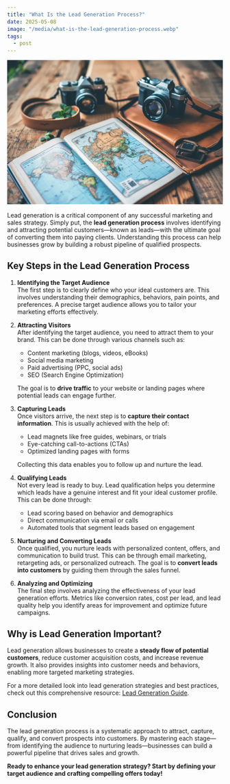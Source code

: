 ```yaml
---
title: "What Is the Lead Generation Process?"
date: 2025-05-08
image: "/media/what-is-the-lead-generation-process.webp"
tags:
  - post
---
```


![What Is the Lead Generation Process?](/media/what-is-the-lead-generation-process.webp)

Lead generation is a critical component of any successful marketing and sales strategy. Simply put, the **lead generation process** involves identifying and attracting potential customers—known as leads—with the ultimate goal of converting them into paying clients. Understanding this process can help businesses grow by building a robust pipeline of qualified prospects.

## Key Steps in the Lead Generation Process

1. **Identifying the Target Audience**  
   The first step is to clearly define who your ideal customers are. This involves understanding their demographics, behaviors, pain points, and preferences. A precise target audience allows you to tailor your marketing efforts effectively.

2. **Attracting Visitors**  
   After identifying the target audience, you need to attract them to your brand. This can be done through various channels such as:  
   - Content marketing (blogs, videos, eBooks)  
   - Social media marketing  
   - Paid advertising (PPC, social ads)  
   - SEO (Search Engine Optimization)  
   
   The goal is to **drive traffic** to your website or landing pages where potential leads can engage further.

3. **Capturing Leads**  
   Once visitors arrive, the next step is to **capture their contact information**. This is usually achieved with the help of:  
   - Lead magnets like free guides, webinars, or trials  
   - Eye-catching call-to-actions (CTAs)  
   - Optimized landing pages with forms  
   
   Collecting this data enables you to follow up and nurture the lead.

4. **Qualifying Leads**  
   Not every lead is ready to buy. Lead qualification helps you determine which leads have a genuine interest and fit your ideal customer profile. This can be done through:  
   - Lead scoring based on behavior and demographics  
   - Direct communication via email or calls  
   - Automated tools that segment leads based on engagement  

5. **Nurturing and Converting Leads**  
   Once qualified, you nurture leads with personalized content, offers, and communication to build trust. This can be through email marketing, retargeting ads, or personalized outreach. The goal is to **convert leads into customers** by guiding them through the sales funnel.

6. **Analyzing and Optimizing**  
   The final step involves analyzing the effectiveness of your lead generation efforts. Metrics like conversion rates, cost per lead, and lead quality help you identify areas for improvement and optimize future campaigns.

## Why is Lead Generation Important?

Lead generation allows businesses to create a **steady flow of potential customers**, reduce customer acquisition costs, and increase revenue growth. It also provides insights into customer needs and behaviors, enabling more targeted marketing strategies.

For a more detailed look into lead generation strategies and best practices, check out this comprehensive resource: [Lead Generation Guide](https://leadcraftr.com/posts/lead-generation/).

## Conclusion

The lead generation process is a systematic approach to attract, capture, qualify, and convert prospects into customers. By mastering each stage—from identifying the audience to nurturing leads—businesses can build a powerful pipeline that drives sales and growth.  

**Ready to enhance your lead generation strategy? Start by defining your target audience and crafting compelling offers today!**
